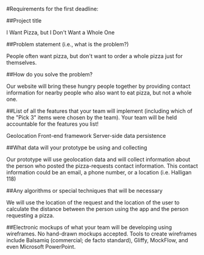 #Requirements for the first deadline:

##Project title

I Want Pizza, but I Don't Want a Whole One

##Problem statement (i.e., what is the problem?)

People often want pizza, but don't want to order a whole pizza just for themselves.

##How do you solve the problem?

Our website will bring these hungry people together by providing contact information for nearby people who also want to eat pizza, but not a whole one.

##List of all the features that your team will implement (including which of the "Pick 3" items were chosen by the team). Your team will be held accountable for the features you list!

Geolocation
Front-end framework
Server-side data persistence

##What data will your prototype be using and collecting

Our prototype will use geolocation data and will collect information about the person who posted the pizza-requests contact information. This contact information could be an email, a phone number, or a location (i.e. Halligan 118)

##Any algorithms or special techniques that will be necessary

We will use the location of the request and the location of the user to calculate the distance between the person using the app and the person requesting a pizza.

##Electronic mockups of what your team will be developing using wireframes. No hand-drawn mockups accepted. Tools to create wireframes include Balsamiq (commercial; de facto standard), Gliffy, MockFlow, and even Microsoft PowerPoint.



